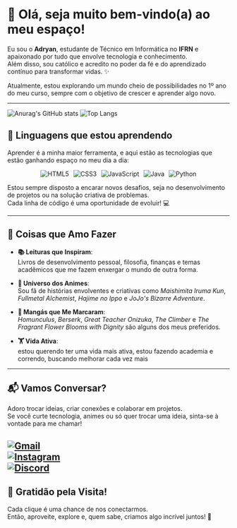 # 👋 **Olá, seja muito bem-vindo(a) ao meu espaço!** 


Eu sou o **Adryan**, estudante de Técnico em Informática no **IFRN** e apaixonado por tudo que envolve tecnologia e conhecimento.  
Além disso, sou católico e acredito no poder da fé e do aprendizado contínuo para transformar vidas. ✨  

Atualmente, estou explorando um mundo cheio de possibilidades no 1º ano do meu curso, sempre com o objetivo de crescer e aprender algo novo.  

---

  <img src="https://github-readme-stats.vercel.app/api?username=antonny17adryan&theme=midnight-purple&show_icons=true&card_width=400" alt="Anurag's GitHub stats" />
  <img src="https://github-readme-stats.vercel.app/api/top-langs/?username=antonny17adryan&theme=midnight-purple&layout=compact&card_width=400" alt="Top Langs" />
  
## 🌱 **Linguagens que estou aprendendo**  
Aprender é a minha maior ferramenta, e aqui estão as tecnologias que estão ganhando espaço no meu dia a dia:  

<div style="display: flex; justify-content: center; gap: 10px; flex-wrap: wrap;">
  <img alt="HTML5" src="https://img.shields.io/badge/HTML5-E34F26?style=for-the-badge&logo=html5&logoColor=white" />
  <img alt="CSS3" src="https://img.shields.io/badge/CSS3-1572B6?style=for-the-badge&logo=css3&logoColor=white" />
  <img alt="JavaScript" src="https://img.shields.io/badge/JavaScript-F7DF1E?style=for-the-badge&logo=javascript&logoColor=black" />
  <img alt="Java" src="https://img.shields.io/badge/Java-ED8B00?style=for-the-badge&logo=openjdk&logoColor=white" />
  <img alt="Python" src="https://img.shields.io/badge/Python-3776AB?style=for-the-badge&logo=python&logoColor=white" />
</div>  

Estou sempre disposto a encarar novos desafios, seja no desenvolvimento de projetos ou na solução criativa de problemas.  
Cada linha de código é uma oportunidade de evoluir! 💻  

---

## 🎯 **Coisas que Amo Fazer**  

- **📚 Leituras que Inspiram**:  
  Livros de desenvolvimento pessoal, filosofia, finanças e temas acadêmicos que me fazem enxergar o mundo de outra forma.  

- **🎥 Universo dos Animes**:  
  Sou fã de histórias envolventes e criativas como *Maishimita Iruma Kun*, *Fullmetal Alchemist*, *Hajime no Ippo* e *JoJo's Bizarre Adventure*.  

- **📖 Mangás que Me Marcaram**:  
  *Homunculus*, *Berserk*, *Great Teacher Onizuka*, *The Climber* e *The Fragrant Flower Blooms with Dignity* são alguns dos meus preferidos.  

- **🏋️ Vida Ativa**:  
 estou querendo ter uma vida mais ativa, estou fazendo academia e correndo, buscando melhorar cada vez mais
---

## 📬 **Vamos Conversar?**  
Adoro trocar ideias, criar conexões e colaborar em projetos.  
Se você curte tecnologia, animes ou só quer trocar uma ideia, sinta-se à vontade para me chamar!  

[![Gmail](https://img.shields.io/badge/Gmail-D14836?style=for-the-badge&logo=gmail&logoColor=white)](mailto:adryan.andrade.dev@gmail.com)  
[![Instagram](https://img.shields.io/badge/Instagram-E4405F?style=for-the-badge&logo=instagram&logoColor=white)](https://instagram.com/adryan17dev)  
[![Discord](https://img.shields.io/badge/Discord-7289DA?style=for-the-badge&logo=discord&logoColor=white)](https://discord.com/channels/@adryan17dev)
---

## 🌟 **Gratidão pela Visita!**  
Cada clique é uma chance de nos conectarmos.  
Então, aproveite, explore e, quem sabe, criamos algo incrível juntos! 🙌  

